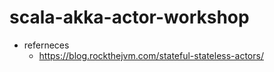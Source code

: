 # scala-akka-actor-workshop
* referneces
  * https://blog.rockthejvm.com/stateful-stateless-actors/
  
